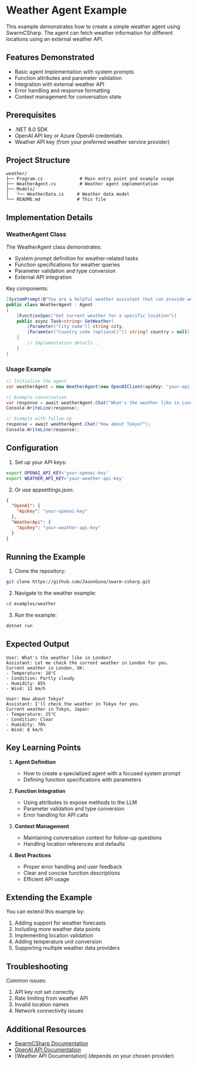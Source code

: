 # Weather Agent Example

This example demonstrates how to create a simple weather agent using SwarmCSharp. The agent can fetch weather information for different locations using an external weather API.

## Features Demonstrated

- Basic agent implementation with system prompts
- Function attributes and parameter validation
- Integration with external weather API
- Error handling and response formatting
- Context management for conversation state

## Prerequisites

- .NET 8.0 SDK
- OpenAI API key or Azure OpenAI credentials
- Weather API key (from your preferred weather service provider)

## Project Structure

```
weather/
├── Program.cs              # Main entry point and example usage
├── WeatherAgent.cs         # Weather agent implementation
├── Models/
│   └── WeatherData.cs     # Weather data model
└── README.md              # This file
```

## Implementation Details

### WeatherAgent Class

The WeatherAgent class demonstrates:
- System prompt definition for weather-related tasks
- Function specifications for weather queries
- Parameter validation and type conversion
- External API integration

Key components:

```csharp
[SystemPrompt(@"You are a helpful weather assistant that can provide weather information...")]
public class WeatherAgent : Agent
{
    [FunctionSpec("Get current weather for a specific location")]
    public async Task<string> GetWeather(
        [Parameter("City name")] string city,
        [Parameter("Country code (optional)")] string? country = null)
    {
        // Implementation details...
    }
}
```

### Usage Example

```csharp
// Initialize the agent
var weatherAgent = new WeatherAgent(new OpenAIClient(apiKey: "your-api-key"));

// Example conversation
var response = await weatherAgent.Chat("What's the weather like in London?");
Console.WriteLine(response);

// Example with follow-up
response = await weatherAgent.Chat("How about Tokyo?");
Console.WriteLine(response);
```

## Configuration

1. Set up your API keys:

```bash
export OPENAI_API_KEY='your-openai-key'
export WEATHER_API_KEY='your-weather-api-key'
```

2. Or use appsettings.json:

```json
{
  "OpenAI": {
    "ApiKey": "your-openai-key"
  },
  "WeatherApi": {
    "ApiKey": "your-weather-api-key"
  }
}
```

## Running the Example

1. Clone the repository:
```bash
git clone https://github.com/JasonGuoo/swarm-csharp.git
```

2. Navigate to the weather example:
```bash
cd examples/weather
```

3. Run the example:
```bash
dotnet run
```

## Expected Output

```
User: What's the weather like in London?
Assistant: Let me check the current weather in London for you.
Current weather in London, UK:
- Temperature: 18°C
- Condition: Partly cloudy
- Humidity: 65%
- Wind: 12 km/h

User: How about Tokyo?
Assistant: I'll check the weather in Tokyo for you.
Current weather in Tokyo, Japan:
- Temperature: 25°C
- Condition: Clear
- Humidity: 70%
- Wind: 8 km/h
```

## Key Learning Points

1. **Agent Definition**
   - How to create a specialized agent with a focused system prompt
   - Defining function specifications with parameters

2. **Function Integration**
   - Using attributes to expose methods to the LLM
   - Parameter validation and type conversion
   - Error handling for API calls

3. **Context Management**
   - Maintaining conversation context for follow-up questions
   - Handling location references and defaults

4. **Best Practices**
   - Proper error handling and user feedback
   - Clear and concise function descriptions
   - Efficient API usage

## Extending the Example

You can extend this example by:
1. Adding support for weather forecasts
2. Including more weather data points
3. Implementing location validation
4. Adding temperature unit conversion
5. Supporting multiple weather data providers

## Troubleshooting

Common issues:
1. API key not set correctly
2. Rate limiting from weather API
3. Invalid location names
4. Network connectivity issues

## Additional Resources

- [SwarmCSharp Documentation](../../README.md)
- [OpenAI API Documentation](https://platform.openai.com/docs)
- [Weather API Documentation] (depends on your chosen provider) 